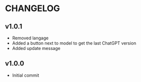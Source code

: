 # CHANGELOG

## v1.0.1

- Removed langage
- Added a button next to model to get the last ChatGPT version
- Added update message

## v1.0.0

- Initial commit

